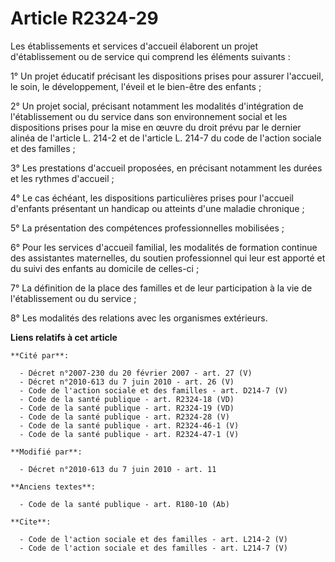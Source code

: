 # Article R2324-29

Les établissements et services d'accueil élaborent un projet d'établissement ou de service qui comprend les éléments
suivants : 

1° Un projet éducatif précisant les dispositions prises pour assurer l'accueil, le soin, le développement, l'éveil et le
bien-être des enfants ; 

2° Un projet social, précisant notamment les modalités d'intégration de l'établissement ou du service dans son environnement
social et les dispositions prises pour la mise en œuvre du droit prévu par le dernier alinéa de l'article L. 214-2 et de
l'article L. 214-7 du code de l'action sociale et des familles ; 

3° Les prestations d'accueil proposées, en précisant notamment les durées et les rythmes d'accueil ; 

4° Le cas échéant, les dispositions particulières prises pour l'accueil d'enfants présentant un handicap ou atteints d'une
maladie chronique ; 

5° La présentation des compétences professionnelles mobilisées ; 

6° Pour les services d'accueil familial, les modalités de formation continue des assistantes maternelles, du soutien
professionnel qui leur est apporté et du suivi des enfants au domicile de celles-ci ; 

7° La définition de la place des familles et de leur participation à la vie de l'établissement ou du service ; 

8° Les modalités des relations avec les organismes extérieurs.

**Liens relatifs à cet article**

	**Cité par**:

	  - Décret n°2007-230 du 20 février 2007 - art. 27 (V)
	  - Décret n°2010-613 du 7 juin 2010 - art. 26 (V)
	  - Code de l'action sociale et des familles - art. D214-7 (V)
	  - Code de la santé publique - art. R2324-18 (VD)
	  - Code de la santé publique - art. R2324-19 (VD)
	  - Code de la santé publique - art. R2324-28 (V)
	  - Code de la santé publique - art. R2324-46-1 (V)
	  - Code de la santé publique - art. R2324-47-1 (V)

	**Modifié par**:

	  - Décret n°2010-613 du 7 juin 2010 - art. 11

	**Anciens textes**:

	  - Code de la santé publique - art. R180-10 (Ab)

	**Cite**:

	  - Code de l'action sociale et des familles - art. L214-2 (V)
	  - Code de l'action sociale et des familles - art. L214-7 (V)
